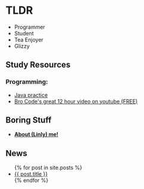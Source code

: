 # TLDR  

- Programmer 
- Student
- Tea Enjoyer
- Glizzy  

## Study Resources   

### Programming: 

- [Java practice](https://programmingbydoing.com/)
- [Bro Code's great 12 hour video on youtube (FREE)](https://www.youtube.com/watch?v=xk4_1vDrzzo)

## Boring Stuff  

- **[About (Linly) me!](https://linlyboi.github.io/about)**



## News 

<ul>
  {% for post in site.posts %}
    <li>
      <a href="{{ post.url }}">{{ post.title }}</a>
    </li>
  {% endfor %}
</ul>
